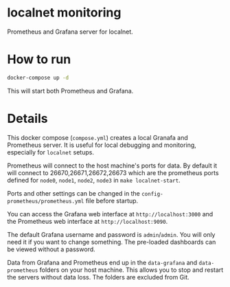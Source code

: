 # localnet monitoring
Prometheus and Grafana server for localnet.

# How to run
```bash
docker-compose up -d
```
This will start both Prometheus and Grafana.

# Details
This docker compose (`compose.yml`) creates a local Granafa and Prometheus server.
It is useful for local debugging and monitoring, especially for `localnet` setups.

Prometheus will connect to the host machine's ports for data. By default it will connect to 26670,26671,26672,26673
which are the prometheus ports defined for `node0`, `node1`, `node2`, `node3` in `make localnet-start`.

Ports and other settings can be changed in the `config-prometheus/prometheus.yml` file before startup.

You can access the Grafana web interface at `http://localhost:3000` and the Prometheus web interface at `http://localhost:9090`.

The default Grafana username and password is `admin`/`admin`. You will only need it if you want to change something. The
pre-loaded dashboards can be viewed without a password.

Data from Grafana and Prometheus end up in the `data-grafana` and `data-prometheus` folders on your host machine.
This allows you to stop and restart the servers without data loss. The folders are excluded from Git.

